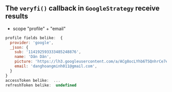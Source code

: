 ## The `veryfi()` callback in `GoogleStrategy` receive results

- scope "profile" + "email"

```js
profile fields belike:  {
  provider: 'google',
  _json: {
    sub: '114192593333485248876',
    name: 'Dân Dân',
    picture: 'https://lh3.googleusercontent.com/a/ACg8ocLYhb6TSQnhrCe7egFS5fZMeRkWUIwJ7wM8cWWZzHbcVGfj_A=s96-c',
    email: 'danghoangminh011@gmail.com',
  }
}
accessToken belike:  ...
refreshToken belike:  undefined
```
